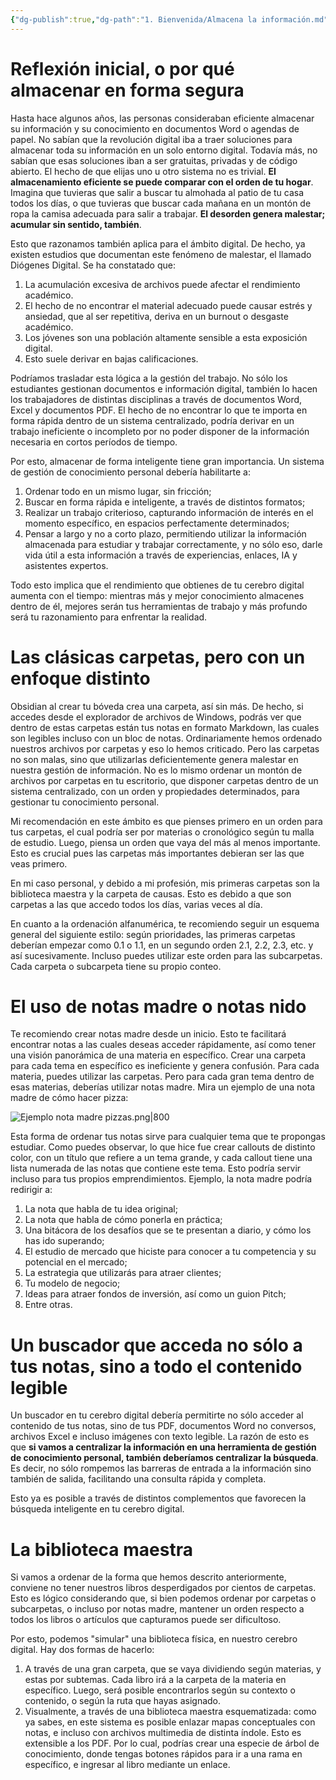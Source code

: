 ```yaml
---
{"dg-publish":true,"dg-path":"1. Bienvenida/Almacena la información.md","permalink":"/1-bienvenida/almacena-la-informacion/","tags":["Procesal"]}
---
```


# Reflexión inicial, o por qué almacenar en forma segura

Hasta hace algunos años, las personas consideraban eficiente almacenar su información y su conocimiento en documentos Word o agendas de papel. No sabían que la revolución digital iba a traer soluciones para almacenar toda su información en un solo entorno digital. Todavía más, no sabían que esas soluciones iban a ser gratuitas, privadas y de código abierto.
El hecho de que elijas uno u otro sistema no es trivial. **El almacenamiento eficiente se puede comparar con el orden de tu hogar**. Imagina que tuvieras que salir a buscar tu almohada al patio de tu casa todos los días, o que tuvieras que buscar cada mañana en un montón de ropa la camisa adecuada para salir a trabajar. **El desorden genera malestar; acumular sin sentido, también**. 

Esto que razonamos también aplica para el ámbito digital. De hecho, ya existen estudios que documentan este fenómeno de malestar, el llamado Diógenes Digital. Se ha constatado que:
1. La acumulación excesiva de archivos puede afectar el rendimiento académico.
2. El hecho de no encontrar el material adecuado puede causar estrés y ansiedad, que al ser repetitiva, deriva en un burnout o desgaste académico.
3. Los jóvenes son una población altamente sensible a esta exposición digital.
4. Esto suele derivar en bajas calificaciones. 

Podríamos trasladar esta lógica a la gestión del trabajo. No sólo los estudiantes gestionan documentos e información digital, también lo hacen los trabajadores de distintas disciplinas a través de documentos Word, Excel y documentos PDF. El hecho de no encontrar lo que te importa en forma rápida dentro de un sistema centralizado, podría derivar en un trabajo ineficiente o incompleto por no poder disponer de la información necesaria en cortos períodos de tiempo. 

Por esto, almacenar de forma inteligente tiene gran importancia. Un sistema de gestión de conocimiento personal debería habilitarte a:
1. Ordenar todo en un mismo lugar, sin fricción;
2. Buscar en forma rápida e inteligente, a través de distintos formatos;
3. Realizar un trabajo criterioso, capturando información de interés en el momento específico, en espacios perfectamente determinados;
4. Pensar a largo y no a corto plazo, permitiendo utilizar la información almacenada para estudiar y trabajar correctamente, y no sólo eso, darle vida útil a esta información a través de experiencias, enlaces, IA y asistentes expertos. 

Todo esto implica que el rendimiento que obtienes de tu cerebro digital aumenta con el tiempo: mientras más y mejor conocimiento almacenes dentro de él, mejores serán tus herramientas de trabajo y más profundo será tu razonamiento para enfrentar la realidad.

# Las clásicas carpetas, pero con un enfoque distinto

Obsidian al crear tu bóveda crea una carpeta, así sin más. De hecho, si accedes desde el explorador de archivos de Windows, podrás ver que dentro de estas carpetas están tus notas en formato Markdown, las cuales son legibles incluso con un bloc de notas.
Ordinariamente hemos ordenado nuestros archivos por carpetas y eso lo hemos criticado. Pero las carpetas no son malas, sino que utilizarlas deficientemente genera malestar en nuestra gestión de información. No es lo mismo ordenar un montón de archivos por carpetas en tu escritorio, que disponer carpetas dentro de un sistema centralizado, con un orden y propiedades determinados, para gestionar tu conocimiento personal. 

Mi recomendación en este ámbito es que pienses primero en un orden para tus carpetas, el cual podría ser por materias o cronológico según tu malla de estudio. Luego, piensa un orden que vaya del más al menos importante. Esto es crucial pues las carpetas más importantes debieran ser las que veas primero. 

En mi caso personal, y debido a mi profesión, mis primeras carpetas son la biblioteca maestra y la carpeta de causas. Esto es debido a que son carpetas a las que accedo todos los días, varias veces al día.

En cuanto a la ordenación alfanumérica, te recomiendo seguir un esquema general del siguiente estilo: según prioridades, las primeras carpetas deberían empezar como 0.1 o 1.1, en un segundo orden 2.1, 2.2, 2.3, etc. y así sucesivamente. Incluso puedes utilizar este orden para las subcarpetas. Cada carpeta o subcarpeta tiene su propio conteo. 

# El uso de notas madre o notas nido

Te recomiendo crear notas madre desde un inicio. Esto te facilitará encontrar notas a las cuales deseas acceder rápidamente, así como tener una visión panorámica de una materia en específico.
Crear una carpeta para cada tema en específico es ineficiente y genera confusión. Para cada materia, puedes utilizar las carpetas. Pero para cada gran tema dentro de esas materias, deberías utilizar notas madre. Mira un ejemplo de una nota madre de cómo hacer pizza:

![Ejemplo nota madre pizzas.png|800](/img/user/1.0.2.%20CEREBRO%20DIGITAL/2.%20S%C3%A9%20el%20estudiante%20definitivo/ANEXOS/Ejemplo%20nota%20madre%20pizzas.png)

Esta forma de ordenar tus notas sirve para cualquier tema que te propongas estudiar. Como puedes observar, lo que hice fue crear callouts de distinto color, con un título que refiere a un tema grande, y cada callout tiene una lista numerada de las notas que contiene este tema. 
Esto podría servir incluso para tus propios emprendimientos. Ejemplo, la nota madre podría redirigir a:
1. La nota que habla de tu idea original;
2. La nota que habla de cómo ponerla en práctica;
3. Una bitácora de los desafíos que se te presentan a diario, y cómo los has ido superando;
4. El estudio de mercado que hiciste para conocer a tu competencia y su potencial en el mercado;
5. La estrategia que utilizarás para atraer clientes;
6. Tu modelo de negocio;
7. Ideas para atraer fondos de inversión, así como un guion Pitch;
8. Entre otras.

# Un buscador que acceda no sólo a tus notas, sino a todo el contenido legible

Un buscador en tu cerebro digital debería permitirte no sólo acceder al contenido de tus notas, sino de tus PDF, documentos Word no conversos, archivos Excel e incluso imágenes con texto legible. 
La razón de esto es que **si vamos a centralizar la información en una herramienta de gestión de conocimiento personal, también deberíamos centralizar la búsqueda**. Es decir, no sólo rompemos las barreras de entrada a la información sino también de salida, facilitando una consulta rápida y completa.

Esto ya es posible a través de distintos complementos que favorecen la búsqueda inteligente en tu cerebro digital.


# La biblioteca maestra

Si vamos a ordenar de la forma que hemos descrito anteriormente,  conviene no tener nuestros libros desperdigados por cientos de carpetas. Esto es lógico considerando que, si bien podemos ordenar por carpetas o subcarpetas, o incluso por notas madre, mantener un orden respecto a todos los libros o artículos que capturamos puede ser dificultoso. 

Por esto, podemos "simular" una biblioteca física, en nuestro cerebro digital. Hay dos formas de hacerlo:
1. A través de una gran carpeta, que se vaya dividiendo según materias, y estas por subtemas. Cada libro irá a la carpeta de la materia en específico. Luego, será posible encontrarlos según su contexto o contenido, o según la ruta que hayas asignado.
2. Visualmente, a través de una biblioteca maestra esquematizada: como ya sabes, en este sistema es posible enlazar mapas conceptuales con notas, e incluso con archivos multimedia de distinta índole. Esto es extensible a los PDF. Por lo cual, podrías crear una especie de árbol de conocimiento, donde tengas botones rápidos para ir a una rama en específico, e ingresar al libro mediante un enlace.






